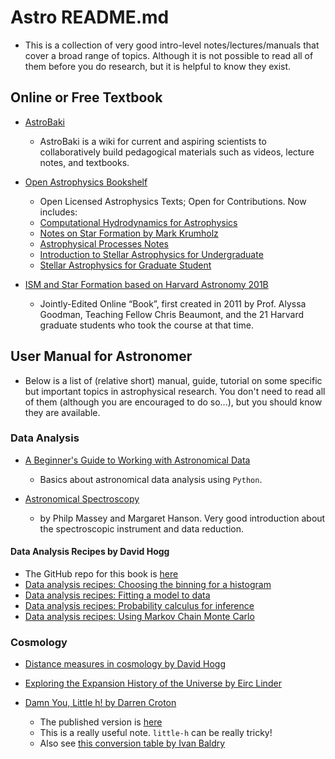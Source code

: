 # Astro README.md

* This is a collection of very good intro-level notes/lectures/manuals that cover a broad range of topics. Although it is not possible to read all of them before you do research, but it is helpful to know they exist.

## Online or Free Textbook

- [AstroBaki](https://casper.ssl.berkeley.edu/astrobaki/index.php/Main_Page)
	* AstroBaki is a wiki for current and aspiring scientists to collaboratively build pedagogical materials such as videos, lecture notes, and textbooks.
- [Open Astrophysics Bookshelf](https://open-astrophysics-bookshelf.github.io/)
	* Open Licensed Astrophysics Texts; Open for Contributions. Now includes:
	* [Computational Hydrodynamics for Astrophysics](https://github.com/Open-Astrophysics-Bookshelf/numerical_exercises)
	* [Notes on Star Formation by Mark Krumholz](https://github.com/Open-Astrophysics-Bookshelf/star_formation_notes)
	* [Astrophysical Processes Notes](https://github.com/Open-Astrophysics-Bookshelf/astrophysical_processes_notes)
	* [Introduction to Stellar Astrophysics for Undergraduate](https://github.com/Open-Astrophysics-Bookshelf/intro-stellar-physics)
	* [Stellar Astrophysics for Graduate Student](https://github.com/Open-Astrophysics-Bookshelf/stellar-physics-notes)

- [ISM and Star Formation based on Harvard Astronomy 201B](https://ay201b.wordpress.com/)
	* Jointly-Edited Online “Book”, first created in 2011 by Prof. Alyssa Goodman, Teaching Fellow Chris Beaumont, and the 21 Harvard graduate students who took the course at that time.

## User Manual for Astronomer

* Below is a list of (relative short) manual, guide, tutorial on some specific but important topics in astrophysical research. You don't need to read all of them (although you are encouraged to do so...), but you should know they are available.

### Data Analysis

- [A Beginner's Guide to Working with Astronomical Data](https://arxiv.org/abs/1905.13189)
	* Basics about astronomical data analysis using `Python`.

- [Astronomical Spectroscopy](http://adsabs.harvard.edu/abs/2013pss2.book...35M)
	* by Philp Massey and Margaret Hanson. Very good introduction about the spectroscopic instrument and data reduction.

#### Data Analysis Recipes by David Hogg

- The GitHub repo for this book is [here](https://github.com/davidwhogg/DataAnalysisRecipes)
- [Data analysis recipes: Choosing the binning for a histogram](https://arxiv.org/abs/0807.4820)
- [Data analysis recipes: Fitting a model to data](https://arxiv.org/abs/1008.4686)
- [Data analysis recipes: Probability calculus for inference](https://arxiv.org/abs/1205.4446)
- [Data analysis recipes: Using Markov Chain Monte Carlo](https://arxiv.org/abs/1710.06068)

### Cosmology

- [Distance measures in cosmology by David Hogg](https://arxiv.org/abs/astro-ph/9905116)

- [Exploring the Expansion History of the Universe by Eirc Linder](https://arxiv.org/pdf/astro-ph/0208512.pdf)

- [Damn You, Little h! by Darren Croton](https://arxiv.org/abs/1308.4150)
	* The published version is [here](https://www.cambridge.org/core/journals/publications-of-the-astronomical-society-of-australia/article/damn-you-little-h-or-realworld-applications-of-the-hubble-constant-using-observed-and-simulated-data/EB4B786F4500F897A589C3ED980C17F5)
	* This is a really useful note.  `little-h` can be really tricky!
	* Also see [this conversion table by Ivan Baldry](http://www.astro.ljmu.ac.uk/~ikb/research/)
